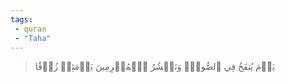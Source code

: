 ```yaml
---
tags: 
 - quran 
 - "Taha"
---
```


> يَوۡمَ يُنفَخُ فِي ٱلصُّورِۚ وَنَحۡشُرُ ٱلۡمُجۡرِمِينَ يَوۡمَئِذٖ زُرۡقٗا
